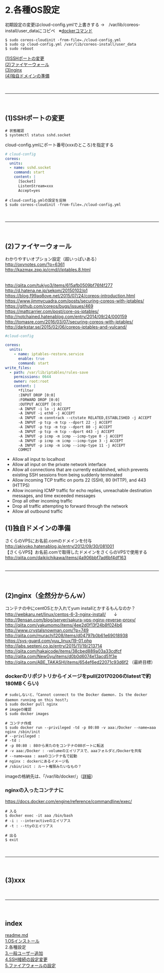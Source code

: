 # 2.各種OS設定

初期設定の変更はcloud-config.ymlで上書きする  →　/var/lib/coreos-install/user_dataにコピペ  
※[dockerコマンド](http://qiita.com/curseoff/items/a9e64ad01d673abb6866)  


```
$ sudo coreos-cloudinit -from-file=./cloud-config.yml
$ sudo cp cloud-config.yml /var/lib/coreos-install/user_data
$ sudo reboot
```

<a href="#anc1">(1)SSHポートの変更</a>  
<a href="#anc2">(2)ファイヤーウォール</a>  
<a href="#anc3">(3)nginx</a>  
<a href="#anc4">(4)独自ドメインの準備</a>  

　  
- - - 
　  
<a id="anc1" name="anc1"></a>
## (1)SSHポートの変更

```
# 状態確認
$ systemctl status sshd.socket
```

cloud-config.ymlにポート番号(xxxのところ)を指定する
```cloud-config.yml
# cloud-config
coreos:
  units:
  - name: sshd.socket
    command: start
    content: |
      [Socket]
      ListenStream=xxx
      Accept=yes
```
```
# cloud-config.ymlの設定を反映
$ sudo coreos-cloudinit -from-file=./cloud-config.yml
```


　  
- - - 
　  
<a id="anc2" name="anc2"></a>
## (2)ファイヤーウォール
わかりやすいオプション設定（超いっぱいある）  
http://oxynotes.com/?p=6361  
http://kazmax.zpp.jp/cmd/i/iptables.8.html  
   
　  
http://qiita.com/tukiyo3/items/615afb0509bf76f4f277  
http://d.hatena.ne.jp/sekom/20150102/p1  
https://blog.f99aq8ove.net/2015/07/24/coreos-introduction.html  
https://www.jimmycuadra.com/posts/securing-coreos-with-iptables/  
https://github.com/coreos/bugs/issues/469  
https://mattcarrier.com/post/core-os-iptables/  
http://notchained.hatenablog.com/entry/2014/09/24/000159  
http://tomasre.com/2016/03/07/securing-coreos-with-iptables/  
http://darkstar.se/2015/02/06/coreos-iptables-and-vulcand/  

```cloud-config.yml
#cloud-config

coreos:
  units:
    - name: iptables-restore.service
      enable: true
      command: start
write_files:
  - path: /var/lib/iptables/rules-save
    permissions: 0644
    owner: root:root
    content: |
      *filter
      :INPUT DROP [0:0]
      :FORWARD DROP [0:0]
      :OUTPUT ACCEPT [0:0]
      -A INPUT -i lo -j ACCEPT
      -A INPUT -i eth0 -j ACCEPT
      -A INPUT -m conntrack --ctstate RELATED,ESTABLISHED -j ACCEPT
      -A INPUT -p tcp -m tcp --dport 22 -j ACCEPT
      -A INPUT -p tcp -m tcp --dport 80 -j ACCEPT
      -A INPUT -p tcp -m tcp --dport 443 -j ACCEPT
      -A INPUT -p icmp -m icmp --icmp-type 0 -j ACCEPT
      -A INPUT -p icmp -m icmp --icmp-type 3 -j ACCEPT
      -A INPUT -p icmp -m icmp --icmp-type 11 -j ACCEPT
      COMMIT
```
- Allow all input to localhost
- Allow all input on the private network interface
- Allow all connections that are currently established, which prevents existing SSH sessions from being suddenly terminated
- Allow incoming TCP traffic on ports 22 (SSH), 80 (HTTP), and 443 (HTTPS)
- Allow incoming ICMP traffic for echo replies, unreachable destination messages, and time exceeded messages
- Drop all other incoming traffic
- Drop all traffic attempting to forward through the network
- Allow all outbound traffic




## (1)独自ドメインの準備
さくらのVPSにお名前.comのドメインを付与  
http://akiyoko.hatenablog.jp/entry/2012/09/30/081001  
【さくらVPS】お名前.comで取得したドメインをさくらのVPSで使用する  
http://qiita.com/daikiichikawa/items/4a906bbf7ad6bf4df163  
　  
- - - 
　  
<a id="anc2" name="anc2"></a>
## (2)nginx（全然分からんｗ）

コンテナの中にcentOSとか入れてyum installとかするもんなのか？  
http://webkaru.net/linux/centos-6-3-nginx-install/  
　↓  
http://9ensan.com/blog/server/sakura-vps-nginx-reverse-proxy/  
http://qiita.com/yakumomo/items/4ee2d0f13f24b8f024b6  
http://www.crystalsnowman.com/?p=749  
http://qiita.com/murachi1208/items/d04797b0b61e69018938  
https://sys-guard.com/yuu_linux/19-01.php  
http://labs.septeni.co.jp/entry/2015/11/19/213714  
http://qiita.com/hakaicode/items/38cbed889a03a33cdfcf  
http://qiita.com/NewGyu/items/d0b0d6074e13acd51f3e  
http://qiita.com/ABE_TAKASHI/items/654ef6ed22071c93d6f2 （最終目標）  


### dockerのリポジトリからイメージをpull(20170206のlatestで約180MBくらい)
```
# sudoしないと、「Cannot connect to the Docker daemon. Is the docker daemon running on this host?」
$ sudo docker pull nginx
# imageの確認
$ sudo docker images

# コンテナ作成
$ sudo docker run --privileged -td -p 80:80 -v aaa:/Docker --name=aaa nginx /sbin/init
# --privileged : 
# -td : 
# -p 80:80 : 80から来たのをコンテナの80ポートに転送
# -v aaa:/Docker : -volumeのエイリアスで、aaaフォルダと/Dockerを共有
# --name=aaa : aaaのコンテナ名で起動
# nginx : dockerにあるイメージ名
# /sbin/init : ルート権限みたいなもの？
```
imageの格納先は、「/var/lib/docker/」（[詳細](http://deeeet.com/writing/2013/12/16/where-are-docker-images-storede/)）  


### nginxの入ったコンテナに
https://docs.docker.com/engine/reference/commandline/exec/
```
# 入る
$ docker exec -it aaa /bin/bash
# -i : --interactiveのエイリアス
# -t : --ttyのエイリアス

# 出る
$ exit
```

　  
- - - 
　  
<a id="anc3" name="anc3"></a>
## (3)xxx



　  
- - - 
　  
## index
<a href="./readme.md">readme.md</a>  
<a href="./1.OSインストール.md">1.OSインストール</a>  
2.各種設定  
<a href="./3.一般ユーザー追加.md">3.一般ユーザー追加</a>  
<a href="./4.SSH接続の設定変更.md">4.SSH接続の設定変更</a>  
<a href="./5.ファイアウォールの設定.md">5.ファイアウォールの設定</a>  
　  
